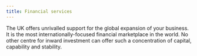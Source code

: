 ```yaml
---
title: Financial services
---
```


The UK offers unrivalled support for the global expansion of your business. It is the most internationally-focused financial marketplace in the world. No other centre for inward investment can offer such a concentration of capital, capability and stability.
